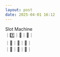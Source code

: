 ```yaml
---
layout: post
date: 2025-04-01 16:12
---
```


Slot Machine<br />
｜7️⃣｜🍇｜🍇｜<br />
｜🤡｜🍒｜🍒｜<br />
｜🍇｜💎｜🔔｜<br />


